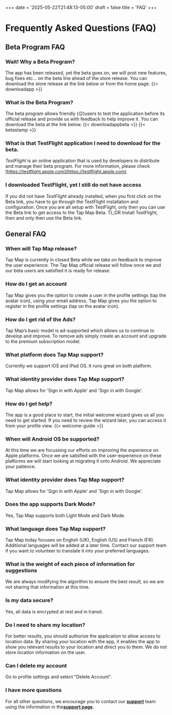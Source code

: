 +++
date = '2025-05-22T21:48:13-05:00'
draft = false
title = 'FAQ'
+++

# Frequently Asked Questions (FAQ)


## Beta Program FAQ
### Wait! Why a Beta Program?
The app has been released, yet the beta goes on, we will post new features, bug fixes etc... on the beta line ahead of the store release. You can download the store release at the link below or from the home page.
{{< downloadapp >}}

### What is the Beta Program?
The beta program allows friendly (😉)users to test the application before its official release and provide us with feedback to help improve it. You can download the beta at the link below.
{{< downloadappbeta >}}
{{< betastamp >}}

### What is that TestFlight application I need to download for the beta.
*TestFlight* is an online application that is used by developers to distribute and manage their beta program. For more information, please check [https://testflight.apple.com](https://testflight.apple.com)

### I downloaded TestFlight, yet I still do not have access
If you did not have *TestFlight* already installed, when you first click on the Beta link, you have to go through the TestFlight installation and configuration. Once you are all setup with TestFlight, only then you can use the Beta link to get access to the Tap Map Beta. TL;DR Install TestFlight, then and only then use the Beta link.

## General FAQ

### When will Tap Map release?
Tap Map is currently in closed Beta while we take on feedback to improve the user experience. The Tap Map official release will follow once we and our beta users are satisfied it is ready for release. 

### How do I get an account
Tap Map gives you the option to create a user in the profile settings (tap the avatar icon), using your email address. Tap Map gives you the option to register in the profile settings (tap on the avatar icon).

### How do I get rid of the Ads?
Tap Map’s basic model is ad-supported which allows us to continue to develop and improve. To remove ads simply create an account and upgrade to the premium subscription model.

### What platform does Tap Map support?
Currently we support iOS and iPad OS. It runs great on both platform.

### What identity provider does Tap Map support?
Tap Map  allows for 'Sign in with Apple' and 'Sign in with Google'.

### How do I get help?
The app is a good place to start, the initial welcome wizard gives us all you need to get started. If you need to review the wizard later, you can access it from your profile view.
{{< welcome-guide >}}

### When will Android OS be supported?
At this time we are focussing our efforts on improving the experience on Apple platforms. Once we are satisfied with the user-experience on these platforms we will start looking at migrating it onto Android. We appreciate your patience.

### What identity provider does Tap Map support?
Tap Map  allows for 'Sign in with Apple' and 'Sign in with Google'.

### Does the app supports Dark Mode?
Yes, Tap Map supports both Light Mode and Dark Mode.

### What language does Tap Map support?
Tap Map today focuses on English (UK), English (US) and French (FR). Additional languages will be added at a later time. Contact our support team if you want to volunteer to translate it into your preferred languages.

### What is the weight of each piece of information for suggestions
We are always modifying the algorithm to ensure the best result, so we are not sharing that information at this time.

### Is my data secure?
Yes, all data is encrypted at rest and in transit.

### Do I need to share my location?
For better results, you should authorize the application to allow access to location data. By sharing your location with the app, it enables the app to show you relevant results to your location and direct you to them. We do not store location information on the user. 

### Can I delete my account
Go to profile settings and select "Delete Account".

### I have more questions
For all other questions, we encourage you to contact our [**support**](mailto:support@tapmapapp.org) team  using the information in the[**support page**](https://tapmapapp.org/support).

